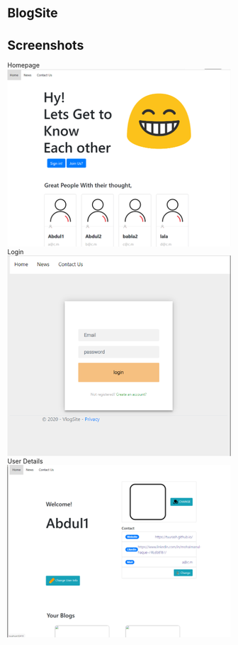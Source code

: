 # BlogSite

# Screenshots  
  Homepage  
![](Snaps/1.PNG)  Login
![](Snaps/2.PNG)  User Details
![](Snaps/3.PNG)
